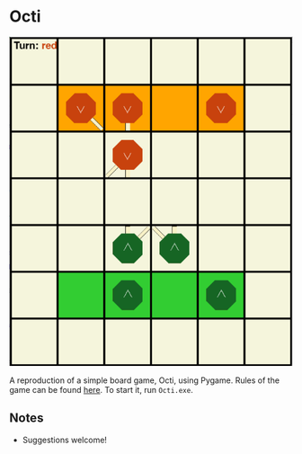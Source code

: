 # Octi
![screenshot](images/octi-gameplay.png)

A reproduction of a simple board game, Octi, using Pygame. Rules of the game can be found [here](https://tesera.ru/images/items/34098/octi_rules_eng.pdf). To start it, run `Octi.exe`.
 ## Notes
 - Suggestions welcome!
